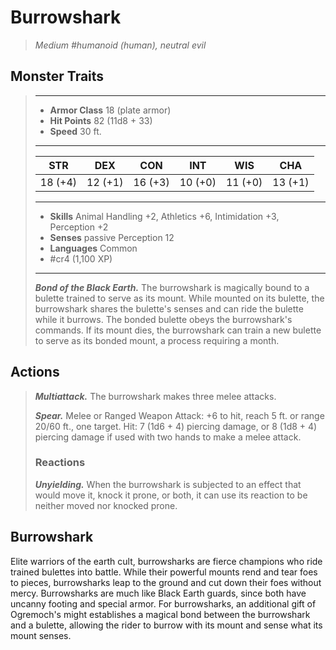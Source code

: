 # Burrowshark
>*Medium #humanoid (human), neutral evil*
## Monster Traits
>___
>- **Armor Class** 18 (plate armor)
>- **Hit Points** 82 (11d8 + 33)
>- **Speed** 30 ft.
>___
>|STR|DEX|CON|INT|WIS|CHA|
>|:---:|:---:|:---:|:---:|:---:|:---:|
>|18 (+4)|12 (+1)|16 (+3)|10 (+0)|11 (+0)|13 (+1)|
>___
>- **Skills** Animal Handling +2, Athletics +6, Intimidation +3, Perception +2
>- **Senses** passive Perception 12
>- **Languages** Common
>- #cr4 (1,100 XP)
>___
>***Bond of the Black Earth.*** The burrowshark is magically bound to a bulette trained to serve as its mount. While mounted on its bulette, the burrowshark shares the bulette's senses and can ride the bulette while it burrows. The bonded bulette obeys the burrowshark's commands. If its mount dies, the burrowshark can train a new bulette to serve as its bonded mount, a process requiring a month.  
>
## Actions
>***Multiattack.*** The burrowshark makes three melee attacks.  
>
>***Spear.*** Melee  or Ranged Weapon Attack: +6 to hit, reach 5 ft. or range 20/60 ft., one target. Hit: 7 (1d6 + 4) piercing damage, or 8 (1d8 + 4) piercing damage if used with two hands to make a melee attack.  
>
>### Reactions
>***Unyielding.*** When the burrowshark is subjected to an effect that would move it, knock it prone, or both, it can use its reaction to be neither moved nor knocked prone.
## Burrowshark
Elite warriors of the earth cult, burrowsharks are fierce champions who ride trained bulettes into battle. While their powerful mounts rend and tear foes to pieces, burrowsharks leap to the ground and cut down their foes without mercy.
Burrowsharks are much like Black Earth guards, since both have uncanny footing and special armor. For burrowsharks, an additional gift of Ogremoch's might establishes a magical bond between the burrowshark and a bulette, allowing the rider to burrow with its mount and sense what its mount senses.